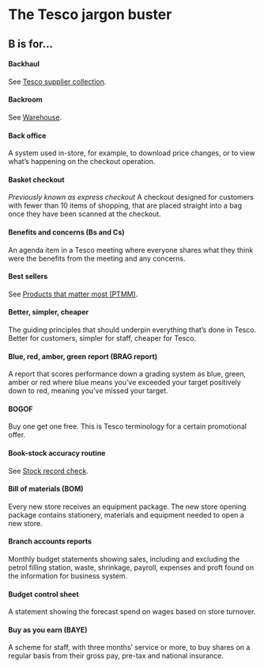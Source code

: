 # The Tesco jargon buster

## B is for…

#### Backhaul
See [Tesco supplier collection](t.md#tesco-supplier-collection).

#### Backroom
See [Warehouse](w.md#warehouse).

#### Back office
A system used in-store, for example, to download price changes, or to view what’s happening on the checkout operation.

#### Basket checkout
*Previously known as express checkout*
A checkout designed for customers with fewer than 10 items of shopping, that are placed straight into a bag once they have been scanned at the checkout.

#### Benefits and concerns (Bs and Cs)
An agenda item in a Tesco meeting where everyone shares what they think were the benefits from the meeting and any concerns.

#### Best sellers
See [Products that matter most (PTMM)](p.md#products-that-matter-most-ptmm).

#### Better, simpler, cheaper
The guiding principles that should underpin everything that’s done in Tesco. Better for customers, simpler for staff, cheaper for Tesco.

#### Blue, red, amber, green report (BRAG report)
A report that scores performance down a grading system as blue, green, amber or red where blue means you’ve exceeded your target positively down to red, meaning you’ve missed your target.

#### BOGOF
Buy one get one free. This is Tesco terminology for a certain promotional offer.

#### Book-stock accuracy routine
See [Stock record check](s.md#stock-record-check).

#### Bill of materials (BOM)
Every new store receives an equipment package. The new store opening package contains stationery, materials and equipment needed to open a new store.

#### Branch accounts reports
Monthly budget statements showing sales, including and excluding the petrol filling station, waste, shrinkage, payroll, expenses and proft found on the information for business system.

#### Budget control sheet
A statement showing the forecast spend on wages based on store turnover.

#### Buy as you earn (BAYE)
A scheme for staff, with three months’ service or more, to buy shares on a regular basis from their gross pay, pre-tax and national insurance.
